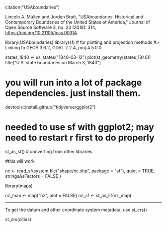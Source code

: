 citation("USAboundaries")

Lincoln A. Mullen and Jordan Bratt, "USAboundaries: Historical
and Contemporary Boundaries of the United States of America,"
Journal of Open Source Software 3, no. 23 (2018): 314,
https://doi.org/10.21105/joss.00314.


library(USAboundaries) 
library(sf) # for plotting and projection methods
#> Linking to GEOS 3.6.2, GDAL 2.2.4, proj.4 5.0.0

states_1840 <- us_states("1840-03-12")
plot(st_geometry(states_1840))
title("U.S. state boundaries on March 3, 1840")

# you will run into a lot of package dependencies. just install them.

devtools::install_github("tidyverse/ggplot2")
# needed to use sf with ggplot2; may need to restart r first to do properly

st_as_sf() # converting from other libraries

#this will work

nc <- read_sf(system.file("shape/nc.shp", package = "sf"), 
  quiet = TRUE,  
  stringsAsFactors = FALSE
)

library(maps)

nz_map <- map("nz", plot = FALSE)
nz_sf <- st_as_sf(nz_map)

----------

To get the datum and other coordinate system metadata, use st_crs()

st_crs(cities)

